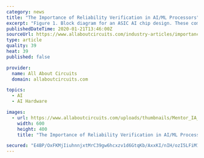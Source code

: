 ```yaml
---
category: news
title: "The Importance of Reliability Verification in AI/ML Processors"
excerpt: "Figure 1. Block diagram for an ASIC AI chip design. These companies claim various benefits from the use of these ASICs, such as better performance, more operations per cycle, a simpler and more deterministic design compared to a CPU or GPU, area savings (due to the exclusion of complex constructs and mechanisms used in a CPU), lower power usage ..."
publishedDateTime: 2020-01-21T13:46:00Z
sourceUrl: https://www.allaboutcircuits.com/industry-articles/importance-reliability-verification-in-ai-ml-chips-processors/
type: article
quality: 39
heat: 39
published: false

provider:
  name: All About Circuits
  domain: allaboutcircuits.com

topics:
  - AI
  - AI Hardware

images:
  - url: https://www.allaboutcircuits.com/uploads/thumbnails/Mentor_IA_AI-ML_results_figure1.jpg
    width: 600
    height: 400
    title: "The Importance of Reliability Verification in AI/ML Processors"

secured: "E4BP/OxFKMjIiuhnnjxtMrC39gw6hcxzv1d6GtqKb/AxxKI/nIH/ozI5LFiM1MGbQDrLIJR7YBw2sBaaxzISRoMeTILWgKLIzm3GYRWSLsZli3S8maOPzfIbf2WDD6fN3MK3NvNCgHmj6HztHB6SKXp9/d0PanJEnaw2WLqX/IKz780TrY0P1EF8LRgH8lUPbLsglJQxws00KzkbY/s3vk6bwngyj05YPLQoTcUtTHgM+gl1zkIMRQ3O1Jzucj6OGzvyI9I+y1QV0KXba75y+5z8IHpbrzigW2jc2oZr6gDWHdVdgbtzNyOV3BJeE9bNzGpiScIpczI/GX2phoV6hJtEU5WgH+v2awHFMIUF6WdKrnL4K5dxBXbFQKvgdS3rhM0jGTZuJAF8TV0I3wNCAd1oeCRRCitV8iy2I5ZSc4KryOS8bG07UdR6+bfgrvR9/PWCLhx0XKigv1pEZ3wUSA==;ejMNI3tbodOpvS4n3Gxujw=="
---
```


